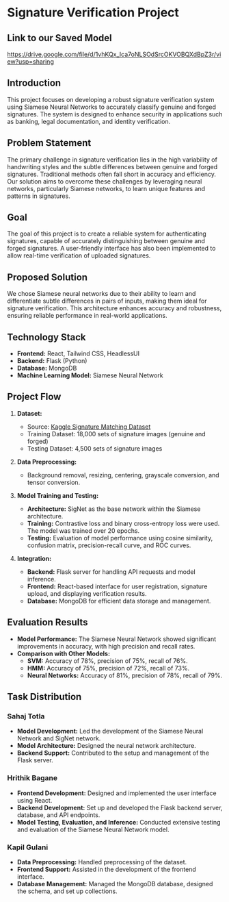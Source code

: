 
# Signature Verification Project

## Link to our Saved Model 
https://drive.google.com/file/d/1vhKQx_Ica7oNLSOdSrcOKVOBQXdBpZ3r/view?usp=sharing

## Introduction

This project focuses on developing a robust signature verification system using Siamese Neural Networks to accurately classify genuine and forged signatures. The system is designed to enhance security in applications such as banking, legal documentation, and identity verification.

## Problem Statement

The primary challenge in signature verification lies in the high variability of handwriting styles and the subtle differences between genuine and forged signatures. Traditional methods often fall short in accuracy and efficiency. Our solution aims to overcome these challenges by leveraging neural networks, particularly Siamese networks, to learn unique features and patterns in signatures.

## Goal

The goal of this project is to create a reliable system for authenticating signatures, capable of accurately distinguishing between genuine and forged signatures. A user-friendly interface has also been implemented to allow real-time verification of uploaded signatures.

## Proposed Solution

We chose Siamese neural networks due to their ability to learn and differentiate subtle differences in pairs of inputs, making them ideal for signature verification. This architecture enhances accuracy and robustness, ensuring reliable performance in real-world applications.

## Technology Stack

- **Frontend:** React, Tailwind CSS, HeadlessUI
- **Backend:** Flask (Python)
- **Database:** MongoDB
- **Machine Learning Model:** Siamese Neural Network

## Project Flow

1. **Dataset:**
   - Source: [Kaggle Signature Matching Dataset](https://www.kaggle.com/datasets/mallapraveen/signature-matching)
   - Training Dataset: 18,000 sets of signature images (genuine and forged)
   - Testing Dataset: 4,500 sets of signature images

2. **Data Preprocessing:**
   - Background removal, resizing, centering, grayscale conversion, and tensor conversion.

3. **Model Training and Testing:**
   - **Architecture:** SigNet as the base network within the Siamese architecture.
   - **Training:** Contrastive loss and binary cross-entropy loss were used. The model was trained over 20 epochs.
   - **Testing:** Evaluation of model performance using cosine similarity, confusion matrix, precision-recall curve, and ROC curves.

4. **Integration:**
   - **Backend:** Flask server for handling API requests and model inference.
   - **Frontend:** React-based interface for user registration, signature upload, and displaying verification results.
   - **Database:** MongoDB for efficient data storage and management.

## Evaluation Results

- **Model Performance:** The Siamese Neural Network showed significant improvements in accuracy, with high precision and recall rates.
- **Comparison with Other Models:**
  - **SVM:** Accuracy of 78%, precision of 75%, recall of 76%.
  - **HMM:** Accuracy of 75%, precision of 72%, recall of 73%.
  - **Neural Networks:** Accuracy of 81%, precision of 78%, recall of 79%.

## Task Distribution

### Sahaj Totla
- **Model Development:** Led the development of the Siamese Neural Network and SigNet network.
- **Model Architecture:** Designed the neural network architecture.
- **Backend Support:** Contributed to the setup and management of the Flask server.

### Hrithik Bagane
- **Frontend Development:** Designed and implemented the user interface using React.
- **Backend Development:** Set up and developed the Flask backend server, database, and API endpoints.
- **Model Testing, Evaluation, and Inference:** Conducted extensive testing and evaluation of the Siamese Neural Network model.

### Kapil Gulani
- **Data Preprocessing:** Handled preprocessing of the dataset.
- **Frontend Support:** Assisted in the development of the frontend interface.
- **Database Management:** Managed the MongoDB database, designed the schema, and set up collections.
